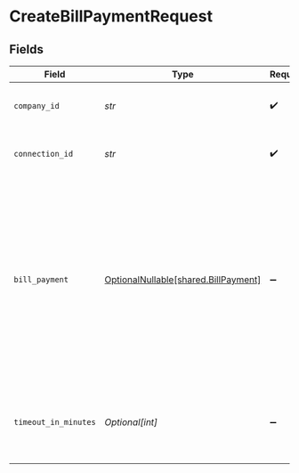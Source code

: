 # CreateBillPaymentRequest


## Fields

| Field                                                                                                                 | Type                                                                                                                  | Required                                                                                                              | Description                                                                                                           | Example                                                                                                               |
| --------------------------------------------------------------------------------------------------------------------- | --------------------------------------------------------------------------------------------------------------------- | --------------------------------------------------------------------------------------------------------------------- | --------------------------------------------------------------------------------------------------------------------- | --------------------------------------------------------------------------------------------------------------------- |
| `company_id`                                                                                                          | *str*                                                                                                                 | :heavy_check_mark:                                                                                                    | Unique identifier for a company.                                                                                      | 8a210b68-6988-11ed-a1eb-0242ac120002                                                                                  |
| `connection_id`                                                                                                       | *str*                                                                                                                 | :heavy_check_mark:                                                                                                    | Unique identifier for a connection.                                                                                   | 2e9d2c44-f675-40ba-8049-353bfcb5e171                                                                                  |
| `bill_payment`                                                                                                        | [OptionalNullable[shared.BillPayment]](../../models/shared/billpayment.md)                                            | :heavy_minus_sign:                                                                                                    | N/A                                                                                                                   | {<br/>"totalAmount": 1000,<br/>"lines": [<br/>{<br/>"amount": 1000,<br/>"links": [<br/>{<br/>"type": "Bill",<br/>"id": "x",<br/>"amount": -1000<br/>}<br/>]<br/>}<br/>]<br/>} |
| `timeout_in_minutes`                                                                                                  | *Optional[int]*                                                                                                       | :heavy_minus_sign:                                                                                                    | Time limit for the push operation to complete before it is timed out.                                                 |                                                                                                                       |
